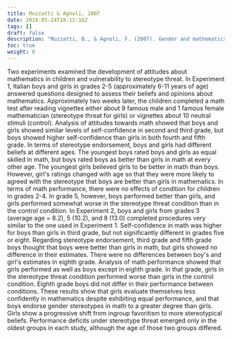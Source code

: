 ```yaml
---
title: Muzzatti & Agnoli, 2007
date: 2018-05-24T18:12:16Z
tags: []
draft: false
description: "Muzzatti, B., & Agnoli, F. (2007). Gender and mathematics: Attitudes and stereotype threat susceptibility in Italian children. *Developmental Psychology, 43,* 747-759."
toc: true
weight: 0
---
```


Two experiments examined the development of attitudes about mathematics in children and vulnerability to stereotype threat. In Experiment 1, Italian boys and girls in grades 2-5 (approximately 6-11 years of age) answered questions designed to assess their beliefs and opinions about mathematics. Approximately two weeks later, the children completed a math test after reading vignettes either about 9 famous male and 1 famous female mathematician (stereotype threat for girls) or vignettes about 10 neutral stimuli (control). Analysis of attitudes towards math showed that boys and girls showed similar levels of self-confidence in second and third grade, but boys showed higher self-confidence than girls in both fourth and fifth grade. In terms of stereotype endorsement, boys and girls had different beliefs at different ages. The youngest boys rated boys and girls as equal skilled in math, but boys rated boys as better than girls in math at every other age. The youngest girls believed girls to be better in math than boys. However, girl's ratings changed with age so that they were more likely to agreed with the stereotype that boys are better than girls in mathematics. In terms of math performance, there were no effects of condition for children in grades 2-4. In grade 5, however, boys performed better than girls, and girls performed somewhat worse in the stereotype threat condition than in the control condition. In Experiment 2, boys and girls from grades 3 (average age = 8.2), 5 (10.2), and 8 (13.0) completed procedures very similar to the one used in Experiment 1. Self-confidence in math was higher for boys than girls in third grade, but not significantly different in grades five or eight. Regarding stereotype endorsement, third grade and fifth grade boys thought that boys were better than girls in math, but girls showed no difference in their estimates. There were no differences between boy's and girl's estimates in eighth grade. Analysis of math performance showed that girls performed as well as boys except in eighth grade. In that grade, girls in the stereotype threat condition performed worse than girls in the control condition. Eighth grade boys did not differ in their performance between conditions. These results show that girls evaluate themselves less confidently in mathematics despite exhibiting equal performance, and that boys endorse gender stereotypes in math to a greater degree than girls. Girls show a progressive shift from ingroup favoritism to more stereotypical beliefs. Performance deficits under stereotype threat emerged only in the oldest groups in each study, although the age of those two groups differed.
